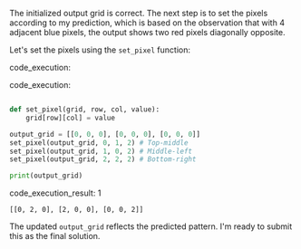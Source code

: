 The initialized output grid is correct.  The next step is to set the pixels according to my prediction, which is based on the observation that with 4 adjacent blue pixels, the output shows two red pixels diagonally opposite.

Let's set the pixels using the `set_pixel` function:


code_execution:


code_execution:

```python

def set_pixel(grid, row, col, value):
    grid[row][col] = value

output_grid = [[0, 0, 0], [0, 0, 0], [0, 0, 0]]
set_pixel(output_grid, 0, 1, 2) # Top-middle
set_pixel(output_grid, 1, 0, 2) # Middle-left
set_pixel(output_grid, 2, 2, 2) # Bottom-right

print(output_grid)

```

code_execution_result: 1

```
[[0, 2, 0], [2, 0, 0], [0, 0, 2]]

```

The updated `output_grid` reflects the predicted pattern. I'm ready to submit this as the final solution.


